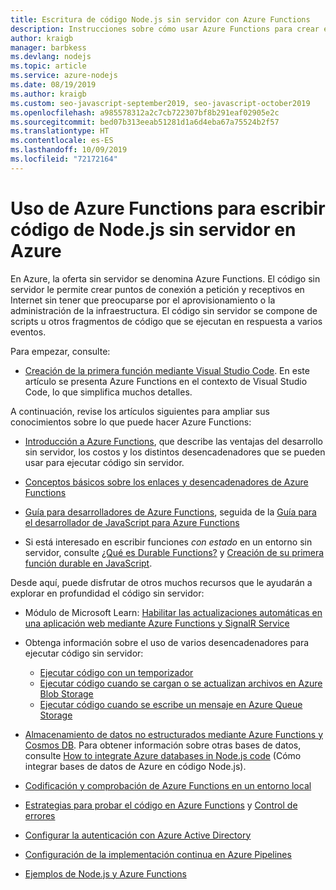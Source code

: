 ```yaml
---
title: Escritura de código Node.js sin servidor con Azure Functions
description: Instrucciones sobre cómo usar Azure Functions para crear e implementar código sin servidor mediante Azure Functions.
author: kraigb
manager: barbkess
ms.devlang: nodejs
ms.topic: article
ms.service: azure-nodejs
ms.date: 08/19/2019
ms.author: kraigb
ms.custom: seo-javascript-september2019, seo-javascript-october2019
ms.openlocfilehash: a985578312a2c7cb722307bf8b291eaf02905e2c
ms.sourcegitcommit: bed07b313eeab51281d1a6d4eba67a75524b2f57
ms.translationtype: HT
ms.contentlocale: es-ES
ms.lasthandoff: 10/09/2019
ms.locfileid: "72172164"
---
```

# <a name="use-azure-functions-to-write-serverless-nodejs-code-on-azure"></a>Uso de Azure Functions para escribir código de Node.js sin servidor en Azure

En Azure, la oferta sin servidor se denomina Azure Functions. El código sin servidor le permite crear puntos de conexión a petición y receptivos en Internet sin tener que preocuparse por el aprovisionamiento o la administración de la infraestructura. El código sin servidor se compone de scripts u otros fragmentos de código que se ejecutan en respuesta a varios eventos. 

Para empezar, consulte:

- [Creación de la primera función mediante Visual Studio Code](/azure/azure-functions/functions-create-first-function-vs-code). En este artículo se presenta Azure Functions en el contexto de Visual Studio Code, lo que simplifica muchos detalles.

A continuación, revise los artículos siguientes para ampliar sus conocimientos sobre lo que puede hacer Azure Functions:

- [Introducción a Azure Functions](/azure/azure-functions/functions-overview), que describe las ventajas del desarrollo sin servidor, los costos y los distintos desencadenadores que se pueden usar para ejecutar código sin servidor.

- [Conceptos básicos sobre los enlaces y desencadenadores de Azure Functions](/azure/azure-functions/functions-triggers-bindings)

- [Guía para desarrolladores de Azure Functions](/azure/azure-functions/functions-reference), seguida de la [Guía para el desarrollador de JavaScript para Azure Functions](/azure/azure-functions/functions-reference-node)

- Si está interesado en escribir funciones *con estado* en un entorno sin servidor, consulte [¿Qué es Durable Functions?](/azure/azure-functions/durable/durable-functions-overview) y [Creación de su primera función durable en JavaScript](/azure/azure-functions/durable/quickstart-js-vscode).

Desde aquí, puede disfrutar de otros muchos recursos que le ayudarán a explorar en profundidad el código sin servidor:

- Módulo de Microsoft Learn: [Habilitar las actualizaciones automáticas en una aplicación web mediante Azure Functions y SignalR Service](https://docs.microsoft.com/learn/modules/automatic-update-of-a-webapp-using-azure-functions-and-signalr/)

- Obtenga información sobre el uso de varios desencadenadores para ejecutar código sin servidor:

  - [Ejecutar código con un temporizador](/azure/azure-functions/functions-create-scheduled-function)
  - [Ejecutar código cuando se cargan o se actualizan archivos en Azure Blob Storage](/azure/storage/blobs/storage-upload-process-images?tabs=nodejsv10)
  - [Ejecutar código cuando se escribe un mensaje en Azure Queue Storage](/azure/azure-functions/functions-create-storage-queue-triggered-function)

- [Almacenamiento de datos no estructurados mediante Azure Functions y Cosmos DB](/azure/azure-functions/functions-integrate-store-unstructured-data-cosmosdb.md?tabs=javascript). Para obtener información sobre otras bases de datos, consulte [How to integrate Azure databases in Node.js code](node-howto-integrate-databases.md) (Cómo integrar bases de datos de Azure en código Node.js).

- [Codificación y comprobación de Azure Functions en un entorno local](/azure/azure-functions/functions-develop-local)

- [Estrategias para probar el código en Azure Functions](/azure/azure-functions/functions-test-a-function) y [Control de errores](/azure/azure-functions/functions-bindings-error-pages)

- [Configurar la autenticación con Azure Active Directory](/azure/app-service/configure-authentication-provider-aad.md?toc=%2fazure%2fazure-functions%2ftoc.json)

- [Configuración de la implementación continua en Azure Pipelines](/azure/azure-functions/functions-how-to-azure-devops)

- [Ejemplos de Node.js y Azure Functions](/samples/browse/?languages=javascript%2Cnodejs&products=azure-functions)
